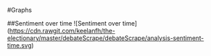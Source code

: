 #Graphs

##Sentiment over time
![Sentiment over time]
(https://cdn.rawgit.com/keelanfh/the-electionary/master/debateScrape/debateScrape/analysis-sentiment-time.svg)
